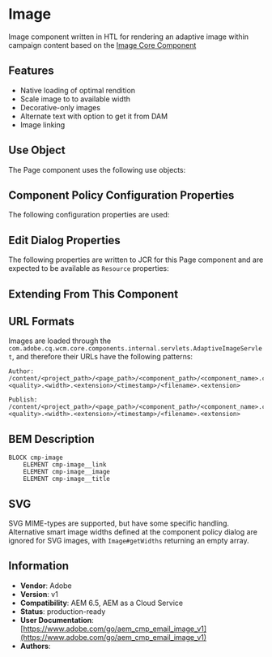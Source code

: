 <!--
Copyright 2021 Adobe

Licensed under the Apache License, Version 2.0 (the "License");
you may not use this file except in compliance with the License.
You may obtain a copy of the License at

    http://www.apache.org/licenses/LICENSE-2.0

Unless required by applicable law or agreed to in writing, software
distributed under the License is distributed on an "AS IS" BASIS,
WITHOUT WARRANTIES OR CONDITIONS OF ANY KIND, either express or implied.
See the License for the specific language governing permissions and
limitations under the License.
-->
Image
====
Image component written in HTL for rendering an adaptive image within campaign content based on the [Image Core Component](https://github.com/adobe/aem-core-wcm-components/tree/main/content/src/content/jcr_root/apps/core/wcm/components/image/v3/image)

## Features
* Native loading of optimal rendition
* Scale image to to available width
* Decorative-only images
* Alternate text with option to get it from DAM
* Image linking

## Use Object
The Page component uses the following use objects:

## Component Policy Configuration Properties
The following configuration properties are used:

## Edit Dialog Properties
The following properties are written to JCR for this Page component and are expected to be available as `Resource` properties:

## Extending From This Component

## URL Formats

Images are loaded through the `com.adobe.cq.wcm.core.components.internal.servlets.AdaptiveImageServlet`, and therefore their URLs have the following patterns:

```text
Author:
/content/<project_path>/<page_path>/<component_path>/<component_name>.coreimg.<quality>.<width>.<extension>/<timestamp>/<filename>.<extension>

Publish:
/content/<project_path>/<page_path>/<component_path>/<component_name>.coreimg.<quality>.<width>.<extension>/<timestamp>/<filename>.<extension>
```

## BEM Description

```text
BLOCK cmp-image
    ELEMENT cmp-image__link
    ELEMENT cmp-image__image
    ELEMENT cmp-image__title
```

## SVG

SVG MIME-types are supported, but have some specific handling. Alternative smart image widths defined at the component policy dialog are ignored for SVG images, with `Image#getWidths` returning an empty array.

## Information
* **Vendor**: Adobe
* **Version**: v1
* **Compatibility**: AEM 6.5, AEM as a Cloud Service
* **Status**: production-ready
* **User Documentation**: [https://www.adobe.com/go/aem_cmp_email_image_v1](https://www.adobe.com/go/aem_cmp_email_image_v1)
* **Authors**: 

